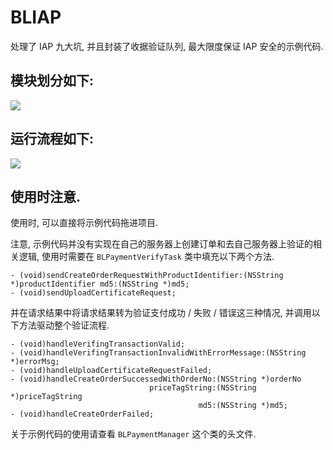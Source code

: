 # BLIAP

处理了 IAP 九大坑, 并且封装了收据验证队列, 最大限度保证 IAP 安全的示例代码.

## 模块划分如下:

![](http://upload-images.jianshu.io/upload_images/2122663-f53a3ddd98eda000.png?imageMogr2/auto-orient/strip%7CimageView2/2/w/1240)

## 运行流程如下:

![](http://upload-images.jianshu.io/upload_images/2122663-82548451af3eaa95.png?imageMogr2/auto-orient/strip%7CimageView2/2/w/1240)

## 使用时注意.

使用时, 可以直接将示例代码拖进项目. 

注意, 示例代码并没有实现在自己的服务器上创建订单和去自己服务器上验证的相关逻辑, 使用时需要在 `BLPaymentVerifyTask` 类中填充以下两个方法.

```objc
- (void)sendCreateOrderRequestWithProductIdentifier:(NSString *)productIdentifier md5:(NSString *)md5; 
- (void)sendUploadCertificateRequest;
```

并在请求结果中将请求结果转为验证支付成功 / 失败 / 错误这三种情况, 并调用以下方法驱动整个验证流程.

```objc
- (void)handleVerifingTransactionValid;
- (void)handleVerifingTransactionInvalidWithErrorMessage:(NSString *)errorMsg;
- (void)handleUploadCertificateRequestFailed;
- (void)handleCreateOrderSuccessedWithOrderNo:(NSString *)orderNo
                               priceTagString:(NSString *)priceTagString
                                          md5:(NSString *)md5;
- (void)handleCreateOrderFailed;
```

关于示例代码的使用请查看 `BLPaymentManager` 这个类的头文件.
